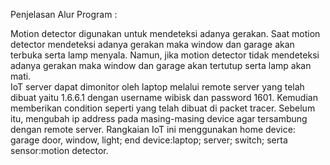Penjelasan Alur Program :

Motion detector digunakan untuk mendeteksi adanya gerakan. Saat motion detector mendeteksi adanya gerakan maka window dan garage akan terbuka serta lamp menyala. Namun, jika motion detector tidak mendeteksi adanya gerakan maka window dan garage akan tertutup serta lamp akan mati.  
IoT server dapat dimonitor oleh laptop melalui remote server yang telah dibuat yaitu 1.6.6.1 dengan username wibisk dan password 1601. Kemudian memberikan condition seperti yang telah dibuat di packet tracer. Sebelum itu, mengubah ip address pada masing-masing device agar tersambung dengan remote server.
Rangkaian IoT ini menggunakan home device: garage door, window, light; end device:laptop; server; switch; serta sensor:motion detector.
